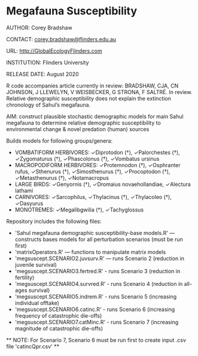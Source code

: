 # Megafauna Susceptibility

AUTHOR: Corey Bradshaw

CONTACT: corey.bradshaw@flinders.edu.au

URL: http://GlobalEcologyFlinders.com

INSTITUTION: Flinders University

RELEASE DATE: August 2020

R code accompanies article currently in review: 
BRADSHAW, CJA, CN JOHNSON, J LLEWELYN, V WEISBECKER, G STRONA, F SALTRÉ. In review. Relative demographic susceptibility does not explain the extinction chronology of Sahul’s megafauna.

AIM: construct plausible stochastic demographic models for main Sahul megafauna to determine relative demographic susceptibility to environmental change & novel predation (human) sources

Builds models for following groups/genera:
- VOMBATIFORM HERBIVORES: ✓Diprotodon (†), ✓Palorchestes (†), ✓Zygomaturus (†), ✓Phascolonus (†), ✓Vombatus ursinus
- MACROPODIFORM HERBIVORES: ✓Protemnodon (†), ✓Osphranter rufus, ✓Sthenurus (†), ✓Simosthenurus (†), ✓Procoptodon (†), ✓Metasthenurus (†), ✓Notamacropus
- LARGE BIRDS: ✓Genyornis (†), ✓Dromaius novaehollandiae, ✓Alectura lathami
- CARNIVORES: ✓Sarcophilus, ✓Thylacinus (†), ✓Thylacoleo (†), ✓Dasyurus
- MONOTREMES: ✓Megalibgwilia (†), ✓Tachyglossus

Repository includes the following files:

- 'Sahul megafauna demographic susceptibility-base models.R' — constructs bases models for all perturbation scenarios (must be run first)
- 'matrixOperators.R' — functions to manipulate matrix models
- 'megsuscept.SCENARIO2.juvsurv.R' — runs Scenario 2 (reduction in juvenile survival)
- 'megsuscept.SCENARIO3.fertred.R' - runs Scenario 3 (reduction in fertility)
- 'megsuscept.SCENARIO4.survred.R' - runs Scenario 4 (reduction in all-ages survival)
- 'megsuscept.SCENARIO5.indrem.R' - runs Scenario 5 (increasing individual offtake)
- 'megsuscept.SCENARIO6.catinc.R' - runs Scenario 6 (increasing frequency of catastrophic die-offs)
- 'megsuscept.SCENARIO7.catMinc.R' - runs Scenario 7 (increasing magnitude of catastrophic die-offs)

** NOTE: For Scenario 7, Scenario 6 must be run first to create input .csv file 'catincQpr.csv' **
